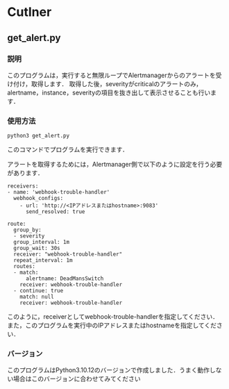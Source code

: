 # CutIner

## get_alert.py
### 説明
このプログラムは，実行すると無限ループでAlertmanagerからのアラートを受け付け，取得します．
取得した後，severityがcriticalのアラートのみ，alertname，instance，severityの項目を抜き出して表示させることも行います．

### 使用方法

```
python3 get_alert.py
```

このコマンドでプログラムを実行できます．

アラートを取得するためには，Alertmanager側で以下のように設定を行う必要があります．

```
receivers:
- name: 'webhook-trouble-handler'
  webhook_configs:
    - url: 'http://<IPアドレスまたはhostname>:9083'
      send_resolved: true

route:
  group_by:
  - severity
  group_interval: 1m
  group_wait: 30s
  receiver: "webhook-trouble-handler"
  repeat_interval: 1m
  routes:
  - match:
      alertname: DeadMansSwitch
    receiver: webhook-trouble-handler
  - continue: true
    match: null
    receiver: webhook-trouble-handler
```

このように，receiverとしてwebhook-trouble-handlerを指定してください．
また，このプログラムを実行中のIPアドレスまたはhostnameを指定してください．
### バージョン
このプログラムはPython3.10.12のバージョンで作成しました．うまく動作しない場合はこのバージョンに合わせてみてください
